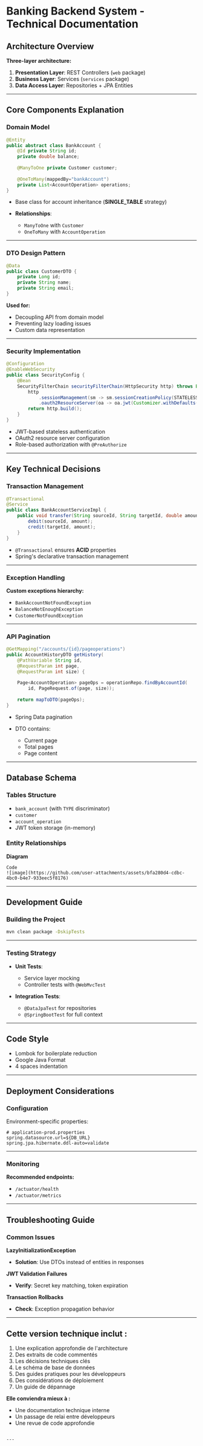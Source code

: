 
# Banking Backend System - Technical Documentation

## Architecture Overview

**Three-layer architecture:**

1. **Presentation Layer**: REST Controllers (`web` package)  
2. **Business Layer**: Services (`services` package)  
3. **Data Access Layer**: Repositories + JPA Entities

---

## Core Components Explanation

### Domain Model

```java
@Entity
public abstract class BankAccount {
    @Id private String id;
    private double balance;
    
    @ManyToOne private Customer customer;
    
    @OneToMany(mappedBy="bankAccount") 
    private List<AccountOperation> operations;
}
````

* Base class for account inheritance (**SINGLE\_TABLE** strategy)
* **Relationships**:

  * `ManyToOne` with `Customer`
  * `OneToMany` with `AccountOperation`

---

### DTO Design Pattern

```java
@Data
public class CustomerDTO {
    private Long id;
    private String name;
    private String email;
}
```

**Used for:**

* Decoupling API from domain model
* Preventing lazy loading issues
* Custom data representation

---

### Security Implementation

```java
@Configuration
@EnableWebSecurity
public class SecurityConfig {
    @Bean
    SecurityFilterChain securityFilterChain(HttpSecurity http) throws Exception {
        http
            .sessionManagement(sm -> sm.sessionCreationPolicy(STATELESS))
            .oauth2ResourceServer(oa -> oa.jwt(Customizer.withDefaults()));
        return http.build();
    }
}
```

* JWT-based stateless authentication
* OAuth2 resource server configuration
* Role-based authorization with `@PreAuthorize`

---

## Key Technical Decisions

### Transaction Management

```java
@Transactional
@Service
public class BankAccountServiceImpl {
    public void transfer(String sourceId, String targetId, double amount) {
        debit(sourceId, amount);
        credit(targetId, amount);
    }
}
```

* `@Transactional` ensures **ACID** properties
* Spring's declarative transaction management

---

### Exception Handling

**Custom exceptions hierarchy:**

* `BankAccountNotFoundException`
* `BalanceNotEnoughException`
* `CustomerNotFoundException`

---

### API Pagination

```java
@GetMapping("/accounts/{id}/pageoperations")
public AccountHistoryDTO getHistory(
    @PathVariable String id,
    @RequestParam int page,
    @RequestParam int size) {
    
    Page<AccountOperation> pageOps = operationRepo.findByAccountId(
        id, PageRequest.of(page, size));
    
    return mapToDTO(pageOps);
}
```

* Spring Data pagination
* DTO contains:

  * Current page
  * Total pages
  * Page content

---

## Database Schema

### Tables Structure

* `bank_account` (with `TYPE` discriminator)
* `customer`
* `account_operation`
* JWT token storage (in-memory)

### Entity Relationships

**Diagram**

```text
Code
![image](https://github.com/user-attachments/assets/bfa280d4-cdbc-4bc0-b4e7-933eec5f8176)
```

---

## Development Guide

### Building the Project

```bash
mvn clean package -DskipTests
```

---

### Testing Strategy

* **Unit Tests**:

  * Service layer mocking
  * Controller tests with `@WebMvcTest`
* **Integration Tests**:

  * `@DataJpaTest` for repositories
  * `@SpringBootTest` for full context

---

## Code Style

* Lombok for boilerplate reduction
* Google Java Format
* 4 spaces indentation

---

## Deployment Considerations

### Configuration

Environment-specific properties:

```properties
# application-prod.properties
spring.datasource.url=${DB_URL}
spring.jpa.hibernate.ddl-auto=validate
```

---

### Monitoring

**Recommended endpoints:**

* `/actuator/health`
* `/actuator/metrics`

---

## Troubleshooting Guide

### Common Issues

**LazyInitializationException**

* **Solution**: Use DTOs instead of entities in responses

**JWT Validation Failures**

* **Verify**: Secret key matching, token expiration

**Transaction Rollbacks**

* **Check**: Exception propagation behavior

---

## Cette version technique inclut :

1. Une explication approfondie de l'architecture
2. Des extraits de code commentés
3. Les décisions techniques clés
4. Le schéma de base de données
5. Des guides pratiques pour les développeurs
6. Des considérations de déploiement
7. Un guide de dépannage

**Elle conviendra mieux à :**

* Une documentation technique interne
* Un passage de relai entre développeurs
* Une revue de code approfondie

```

---

```
